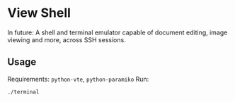 View Shell
==============

In future: A shell and terminal emulator capable of document editing,
image viewing and more, across SSH sessions.

Usage
-------------

Requirements: `python-vte`, `python-paramiko`
Run:

    ./terminal
